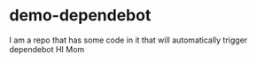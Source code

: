 # demo-dependebot
I am a repo that has some code in it that will automatically trigger dependebot
HI Mom
